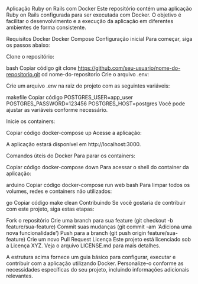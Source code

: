 Aplicação Ruby on Rails com Docker
Este repositório contém uma aplicação Ruby on Rails configurada para ser executada com Docker. O objetivo é facilitar o desenvolvimento e a execução da aplicação em diferentes ambientes de forma consistente.

Requisitos
Docker
Docker Compose
Configuração inicial
Para começar, siga os passos abaixo:

Clone o repositório:

bash
Copiar código
git clone https://github.com/seu-usuario/nome-do-repositorio.git
cd nome-do-repositorio
Crie o arquivo .env:

Crie um arquivo .env na raiz do projeto com as seguintes variáveis:

makefile
Copiar código
POSTGRES_USER=app_user
POSTGRES_PASSWORD=123456
POSTGRES_HOST=postgres
Você pode ajustar as variáveis conforme necessário.

Inicie os containers:

Copiar código
docker-compose up
Acesse a aplicação:

A aplicação estará disponível em http://localhost:3000.

Comandos úteis do Docker
Para parar os containers:

Copiar código
docker-compose down
Para acessar o shell do container da aplicação:

arduino
Copiar código
docker-compose run web bash
Para limpar todos os volumes, redes e containers não utilizados:

go
Copiar código
make clean
Contribuindo
Se você gostaria de contribuir com este projeto, siga estas etapas:

Fork o repositório
Crie uma branch para sua feature (git checkout -b feature/sua-feature)
Commit suas mudanças (git commit -am 'Adiciona uma nova funcionalidade')
Push para a branch (git push origin feature/sua-feature)
Crie um novo Pull Request
Licença
Este projeto está licenciado sob a Licença XYZ. Veja o arquivo LICENSE.md para mais detalhes.

A estrutura acima fornece um guia básico para configurar, executar e contribuir com a aplicação utilizando Docker. Personalize-o conforme as necessidades específicas do seu projeto, incluindo informações adicionais relevantes.